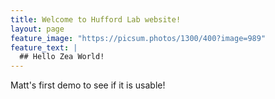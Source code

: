 ```yaml
---
title: Welcome to Hufford Lab website!
layout: page
feature_image: "https://picsum.photos/1300/400?image=989"
feature_text: |
  ## Hello Zea World!
---
```


Matt's first demo to see if it is usable!
